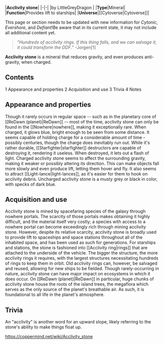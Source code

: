|**Acclivity stone**|
|-|-|
|by  LittleGreyDragon |
|**Type**|Mineral|
|**Function**|Provides lift to starships|
|**Universe**|[[Cytoverse\|Cytoverse]]|

This page or section needs to be updated with new information for *Cytonic*, *Evershore*, and *Defiant*!Be aware that in its current state, it may not include all additional content yet.

>“*Hundreds of acclivity rings. If this thing falls, and we can salvage it, it could transform the DDF.*”
\-Jorgen[1]


**Acclivity stone** is a mineral that reduces gravity, and even produces anti-gravity, when charged.

## Contents

1 Appearance and properties
2 Acquisition and use
3 Trivia
4 Notes


## Appearance and properties
Though it rarely occurs in regular space -- such as in the planetary core of [[ReDawn (planet)\|ReDawn]] -- most of the time, acclivity stone can only be found in the [[Nowhere\|nowhere]], making it exceptionally rare. When charged, it glows blue, bright enough to be seen from some distance. It seems capable of holding charge for a considerable amount of time - possibly centuries, though the charge does inevitably run out. While it's rather durable, [[Starfighter\|starfighter]] destructors are capable of destroying it, rendering it useless. When destroyed, it lets out a flash of light.
Charged acclivity stone seems to affect the surrounding gravity, making it weaker or possibly altering its direction. This can make objects fall more slowly and even produce lift, letting them hover and fly. It also seems to attract [[Light-lance\|light-lances]], as it's easier for them to hook on acclivity debris.
Uncharged acclivity stone is a musty grey or black in color, with specks of dark blue.

## Acquisition and use
Acclivity stone is mined by spacefaring species of the galaxy through nowhere portals. The scarcity of those portals makes obtaining it highly difficult, and the material itself very costly; a species with access to a nowhere portal can become exceedingly rich through mining acclivity stone. However, despite its relative scarcity, acclivity stone is broadly used to provide lift to spaceships and space stations throughout all of the inhabited space, and has been used as such for generations.
For starships and stations, the stone is fashioned into [[Acclivity ring\|rings]] that are attached to the underside of the vehicle. The bigger the structure, the more acclivity rings it requires, with the largest structures necessitating hundreds of rings to keep them in orbit. Old acclivity rings can, however, be salvaged and reused, allowing for new ships to be fielded.
Though rarely-occurring in nature, acclivity stone can have major impact on ecosystems in which it does occur. On [[ReDawn (planet)\|ReDawn]] in particular, huge chunks of acclivity stone house the roots of the island trees, the megaflora which serves as the only source of the planet's breathable air. As such, it is foundational to all life in the planet's atmosphere.

## Trivia
An "acclivity" is another word for an upward slope, likely referring to the stone's ability to make things float up.


https://coppermind.net/wiki/Acclivity_stone